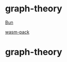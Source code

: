 # graph-theory

[Bun](https://bun.sh)

[wasm-pack](https://rustwasm.github.io/wasm-pack/installer/)
# graph-theory
